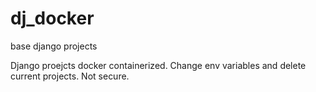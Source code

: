# dj_docker
base django projects

Django proejcts docker containerized.
Change env variables and delete current projects. 
Not secure.
